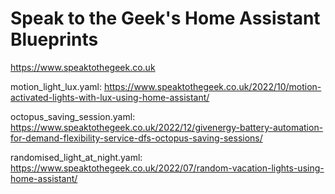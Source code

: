 # Speak to the Geek's Home Assistant Blueprints
https://www.speaktothegeek.co.uk

motion_light_lux.yaml:
https://www.speaktothegeek.co.uk/2022/10/motion-activated-lights-with-lux-using-home-assistant/

octopus_saving_session.yaml:
https://www.speaktothegeek.co.uk/2022/12/givenergy-battery-automation-for-demand-flexibility-service-dfs-octopus-saving-sessions/

randomised_light_at_night.yaml:
https://www.speaktothegeek.co.uk/2022/07/random-vacation-lights-using-home-assistant/
